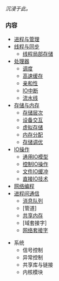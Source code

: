
*沉浸于此。*

### 内容

- [进程与管理](ch01)
- [线程与同步](ch02)
  - [线程局部存储](ch02/04_线程局部存储.md)
- [处理器](ch04)
  - [调度](ch04/01_调度.md)
  - [高速缓存](ch04/02_高速缓存.md)
  - [亲和性](ch04/03_亲和性.md)
  - [IO中断](ch04/04_IO中断.md)
  - [流水线](ch04/05_流水线.md)
- [存储与内存](ch05)
  - [存储层次](ch05/01_存储层次.md)
  - [设备交互](ch05/02_设备交互.md)
  - [虚拟存储](ch05/03_虚拟存储.md)
  - [内存分配](ch05/04_内存分配.md)
  - [存储调优](ch05/05_存储调优.md)
- [IO操作](ch06)
  - [通用IO模型](ch06/01_通用IO模型.md)
  - [控制IO操作](ch06/02_控制IO操作.md)
  - [文件IO缓冲](ch06/03_文件IO缓冲.md)
  - [直接IO技术](ch06/04_直接IO技术.md)
- [网络编程](ch07)
- [进程间通信](ch08)
  - [消息队列](ch08/01_消息队列.md)
  - [管道]
  - [共享内存](ch08/03_共享内存.md)
  - [域套接字]
  - [网络套接字](ch08/05_网络套接字.md)


* 系统
  * 信号控制
  * 异常控制
  * 共享库与链接
  * 内核模块

